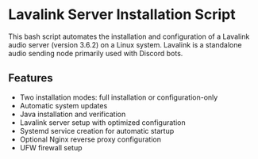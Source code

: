 # Lavalink Server Installation Script

This bash script automates the installation and configuration of a Lavalink audio server (version 3.6.2) on a Linux system. Lavalink is a standalone audio sending node primarily used with Discord bots.

## Features

- Two installation modes: full installation or configuration-only
- Automatic system updates
- Java installation and verification
- Lavalink server setup with optimized configuration
- Systemd service creation for automatic startup
- Optional Nginx reverse proxy configuration
- UFW firewall setup
